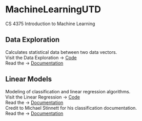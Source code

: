 # MachineLearningUTD
CS 4375 Introduction to Machine Learning

## Data Exploration
Calculates statistical data between two data vectors.<br>
Visit the Data Exploration -> [Code](DataExploration/DataExploration.cpp)<br>
Read the -> [Documentation](DataExploration/Document.md)<br>

## Linear Models
Modeling of classification and linear regression algorithms.<br>
Visit the Linear Regression -> [Code](LinearModels/AccelerometerLinReg.Rmd)<br>
Read the -> [Documentation](LinearModels/LinearRegression.pdf)<br>
Credit to Michael Stinnett for his classification documentation.<br>
Read the -> [Documentation](LinearModels/Classification.pdf)
